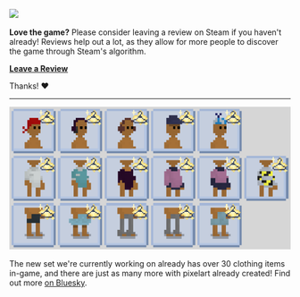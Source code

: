 ![](media/news/PostReview.png)

**Love the game?** Please consider leaving a review on Steam if you haven't already! Reviews help out a lot, as they allow for more people to discover the game through Steam's algorithm.

**[Leave a Review](https://store.steampowered.com/app/1651490/Tiny_Life/)**

Thanks! ❤️

---

![](media/news/OutAndAboutPreview2.png)

The new set we're currently working on already has over 30 clothing items in-game, and there are just as many more with pixelart already created! Find out more [on Bluesky](https://bsky.app/profile/tinylifegame.bsky.social/post/3lsjsya6jik27).
